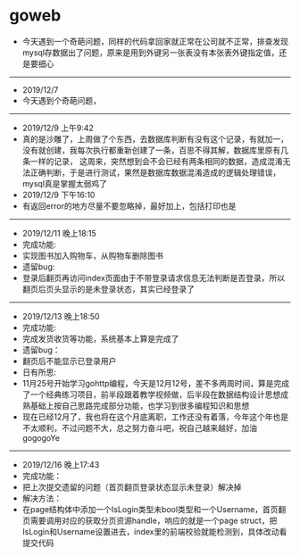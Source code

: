 # goweb

* 今天遇到一个奇葩问题，同样的代码拿回家就正常在公司就不正常，排查发现mysql存数据出了问题，原来是用到外键另一张表没有本张表外键指定值，还是要细心
---
* 2019/12/7
* 今天遇到个奇葩问题，
---
* 2019/12/9 上午9:42
* 真的是沙雕了，上周做了个东西，去数据库判断有没有这个记录，有就加一，没有就创建，我每次执行都重新创建了一条，百思不得其解，数据库里原有几条一样的记录，
这周来，突然想到会不会已经有两条相同的数据，造成混淆无法正确判断，于是进行测试，果然是数据库数据混淆造成的逻辑处理错误，mysql真是掌握太弱鸡了
* 2019/12/9 下午16:10
* 有返回error的地方尽量不要忽略掉，最好加上，包括打印也是
---
* 2019/12/11 晚上18:15
* 完成功能:
* 实现图书加入购物车，从购物车删除图书
* 遗留bug:
* 登录后翻页再访问index页面由于不带登录请求信息无法判断是否登录，所以翻页后页头显示的是未登录状态，其实已经登录了
---
* 2019/12/13 晚上18:50
* 完成功能:
* 完成发货收货等功能，系统基本上算是完成了
* 遗留bug：
* 翻页后不能显示已登录用户
* 日有所思:
* 11月25号开始学习gohttp编程，今天是12月12号，差不多两周时间，算是完成了一个经典练习项目，前半段跟着教学视频做，后半段在数据结构设计思想成熟基础上按自己思路完成部分功能，也学习到很多编程知识和思想
* 现在已经12月了，我也将在这个月底离职，工作还没有着落，今年这个年也是不太顺利，不过问题不大，总之努力奋斗吧，祝自己越来越好，加油gogogoYe

---
* 2019/12/16 晚上17:43
* 完成功能：
* 把上次提交遗留的问题（首页翻页登录状态显示未登录）解决掉
* 解决方法：
* 在page结构体中添加一个IsLogin类型未bool类型和一个Username，首页翻页需要调用对应的获取分页资源handle，响应的就是一个page struct，把IsLogin和Username设置进去，index里的前端校验就能检测到，具体改动看提交代码
